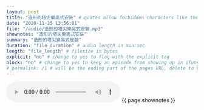 ```yaml
---
layout: post
title: "造形的塔尖樂高式安裝" # quotes allow forbidden characters like the colon
date: "2020-11-25 13:56:01"
file: "/audio/造形的塔尖樂高式安裝.mp3"
shownotes: "造形的塔尖樂高式安裝"
summary: "造形的塔尖樂高式安裝"
duration: "file_duration" # audio length in min:sec
length: "file_length" # filesize in bytes
explicit: "no" # change to yes to flag with the explicit tag
block: "no" # change to yes to keep an episode from showing up in iTunes
# permalink: /1 # will be the ending part of the pages URL, delete to default to the title
---
```


<audio controls>
<source src="{{site.url}}{{site.baseurl}}{{ page.file }}" type="audio/x-mp3">
Your browser does not support the audio element.
</audio>
{{ page.shownotes }}
